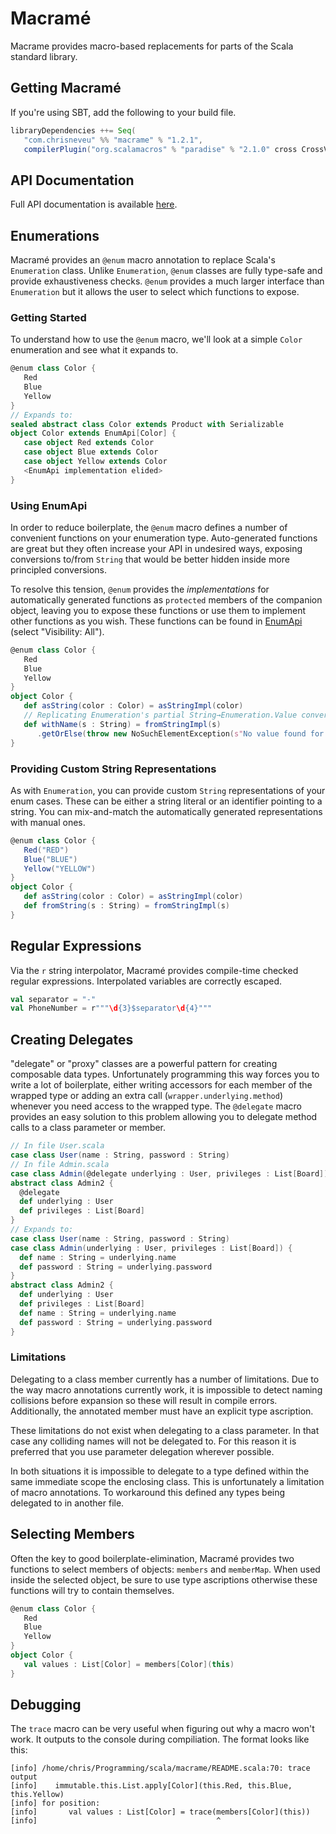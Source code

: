 # Macramé
Macrame provides macro-based replacements for parts of the Scala standard library.

## Getting Macramé
If you're using SBT, add the following to your build file.
```scala
libraryDependencies ++= Seq(
   "com.chrisneveu" %% "macrame" % "1.2.1",
   compilerPlugin("org.scalamacros" % "paradise" % "2.1.0" cross CrossVersion.full))
```

## API Documentation
Full API documentation is available [here](http://chrisneveu.github.io/macrame/doc/macrame/1.2.1/#package).

## Enumerations
Macramé provides an `@enum` macro annotation to replace Scala's `Enumeration` class. Unlike `Enumeration`, `@enum` classes are fully type-safe and provide exhaustiveness checks. `@enum` provides a much larger interface than `Enumeration` but it allows the user to select which functions to expose.

### Getting Started
To understand how to use the `@enum` macro, we'll look at a simple `Color` enumeration and see what it expands to.
```scala
@enum class Color {
   Red
   Blue
   Yellow
}
// Expands to:
sealed abstract class Color extends Product with Serializable
object Color extends EnumApi[Color] {
   case object Red extends Color
   case object Blue extends Color
   case object Yellow extends Color
   <EnumApi implementation elided>
}
```

### Using EnumApi
In order to reduce boilerplate, the `@enum` macro defines a number of convenient functions on your enumeration type. Auto-generated functions are great but they often increase your API in undesired ways, exposing conversions to/from `String` that would be better hidden inside more principled conversions. 

To resolve this tension, `@enum` provides the *implementations* for automatically generated functions as `protected` members of the companion object, leaving you to expose these functions or use them to implement other functions as you wish. These functions can be found in [EnumApi](http://chrisneveu.github.io/macrame/doc/1.0.0/#macrame.EnumApi) (select "Visibility: All").
```scala
@enum class Color {
   Red
   Blue
   Yellow
}
object Color {
   def asString(color : Color) = asStringImpl(color)
   // Replicating Enumeration's partial String→Enumeration.Value conversion.
   def withName(s : String) = fromStringImpl(s)
      .getOrElse(throw new NoSuchElementException(s"No value found for '$s'"))
}
```

### Providing Custom String Representations
As with `Enumeration`, you can provide custom `String` representations of your enum cases. These can be either a string literal or an identifier pointing to a string. You can mix-and-match the automatically generated representations with manual ones.
```scala
@enum class Color {
   Red("RED")
   Blue("BLUE")
   Yellow("YELLOW")
}
object Color {
   def asString(color : Color) = asStringImpl(color)
   def fromString(s : String) = fromStringImpl(s)
}
```

## Regular Expressions
Via the `r` string interpolator, Macramé provides compile-time checked regular expressions. Interpolated variables are correctly escaped.
```scala
val separator = "-"
val PhoneNumber = r"""\d{3}$separator\d{4}"""
```

## Creating Delegates
"delegate" or "proxy" classes are a powerful pattern for creating composable data types. Unfortunately programming this way forces you to write a lot of boilerplate, either writing accessors for each member of the wrapped type or adding an extra call (`wrapper.underlying.method`) whenever you need access to the wrapped type. The `@delegate` macro provides an easy solution to this problem allowing you to delegate method calls to a class parameter or member.
```scala
// In file User.scala
case class User(name : String, password : String)
// In file Admin.scala
case class Admin(@delegate underlying : User, privileges : List[Board])
abstract class Admin2 {
  @delegate
  def underlying : User
  def privileges : List[Board]
}
// Expands to:
case class User(name : String, password : String)
case class Admin(underlying : User, privileges : List[Board]) {
  def name : String = underlying.name
  def password : String = underlying.password
}
abstract class Admin2 {
  def underlying : User
  def privileges : List[Board]
  def name : String = underlying.name
  def password : String = underlying.password
}
```

### Limitations
Delegating to a class member currently has a number of limitations. Due to the way macro annotations currently work, it is impossible to detect naming collisions before expansion so these will result in compile errors. Additionally, the annotated member must have an explicit type ascription.

These limitations do not exist when delegating to a class parameter. In that case any colliding names will not be delegated to. For this reason it is preferred that you use parameter delegation wherever possible.

In both situations it is impossible to delegate to a type defined within the same immediate scope the enclosing class. This is unfortunately a limitation of macro annotations. To workaround this defined any types being delegated to in another file.

## Selecting Members
Often the key to good boilerplate-elimination, Macramé provides two functions to select members of objects: `members` and `memberMap`. When used inside the selected object, be sure to use type ascriptions otherwise these functions will try to contain themselves.
```scala
@enum class Color {
   Red
   Blue
   Yellow
}
object Color {
   val values : List[Color] = members[Color](this)
}
```
## Debugging
The `trace` macro can be very useful when figuring out why a macro won't work. It outputs to the console during compiliation. The format looks like this:
```console
[info] /home/chris/Programming/scala/macrame/README.scala:70: trace output
[info]    immutable.this.List.apply[Color](this.Red, this.Blue, this.Yellow)
[info] for position:
[info]       val values : List[Color] = trace(members[Color](this))
[info]                                        ^
```
